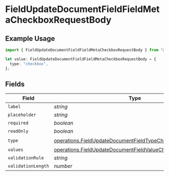 # FieldUpdateDocumentFieldFieldMetaCheckboxRequestBody

## Example Usage

```typescript
import { FieldUpdateDocumentFieldFieldMetaCheckboxRequestBody } from "@documenso/sdk-typescript/models/operations";

let value: FieldUpdateDocumentFieldFieldMetaCheckboxRequestBody = {
  type: "checkbox",
};
```

## Fields

| Field                                                                                                                                      | Type                                                                                                                                       | Required                                                                                                                                   | Description                                                                                                                                |
| ------------------------------------------------------------------------------------------------------------------------------------------ | ------------------------------------------------------------------------------------------------------------------------------------------ | ------------------------------------------------------------------------------------------------------------------------------------------ | ------------------------------------------------------------------------------------------------------------------------------------------ |
| `label`                                                                                                                                    | *string*                                                                                                                                   | :heavy_minus_sign:                                                                                                                         | N/A                                                                                                                                        |
| `placeholder`                                                                                                                              | *string*                                                                                                                                   | :heavy_minus_sign:                                                                                                                         | N/A                                                                                                                                        |
| `required`                                                                                                                                 | *boolean*                                                                                                                                  | :heavy_minus_sign:                                                                                                                         | N/A                                                                                                                                        |
| `readOnly`                                                                                                                                 | *boolean*                                                                                                                                  | :heavy_minus_sign:                                                                                                                         | N/A                                                                                                                                        |
| `type`                                                                                                                                     | [operations.FieldUpdateDocumentFieldTypeCheckboxRequestBody2](../../models/operations/fieldupdatedocumentfieldtypecheckboxrequestbody2.md) | :heavy_check_mark:                                                                                                                         | N/A                                                                                                                                        |
| `values`                                                                                                                                   | [operations.FieldUpdateDocumentFieldValueCheckbox](../../models/operations/fieldupdatedocumentfieldvaluecheckbox.md)[]                     | :heavy_minus_sign:                                                                                                                         | N/A                                                                                                                                        |
| `validationRule`                                                                                                                           | *string*                                                                                                                                   | :heavy_minus_sign:                                                                                                                         | N/A                                                                                                                                        |
| `validationLength`                                                                                                                         | *number*                                                                                                                                   | :heavy_minus_sign:                                                                                                                         | N/A                                                                                                                                        |